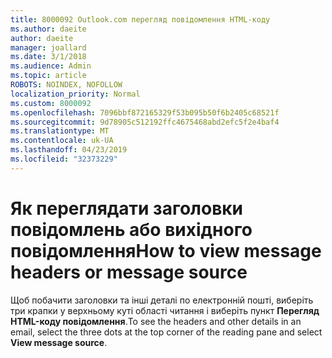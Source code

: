 ```yaml
---
title: 8000092 Outlook.com перегляд повідомлення HTML-коду
ms.author: daeite
author: daeite
manager: joallard
ms.date: 3/1/2018
ms.audience: Admin
ms.topic: article
ROBOTS: NOINDEX, NOFOLLOW
localization_priority: Normal
ms.custom: 8000092
ms.openlocfilehash: 7096bbf872165329f53b095b50f6b2405c68521f
ms.sourcegitcommit: 9d78905c512192ffc4675468abd2efc5f2e4baf4
ms.translationtype: MT
ms.contentlocale: uk-UA
ms.lasthandoff: 04/23/2019
ms.locfileid: "32373229"
---
```

# <a name="how-to-view-message-headers-or-message-source"></a><span data-ttu-id="3835f-102">Як переглядати заголовки повідомлень або вихідного повідомлення</span><span class="sxs-lookup"><span data-stu-id="3835f-102">How to view message headers or message source</span></span>

<span data-ttu-id="3835f-103">Щоб побачити заголовки та інші деталі по електронній пошті, виберіть три крапки у верхньому куті області читання і виберіть пункт **Перегляд HTML-коду повідомлення**.</span><span class="sxs-lookup"><span data-stu-id="3835f-103">To see the headers and other details in an email, select the three dots at the top corner of the reading pane and select **View message source**.</span></span>
